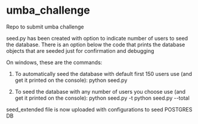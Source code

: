 # umba_challenge
Repo to submit umba challenge

<!-- STAGE 1 -->
seed.py has been created with option to indicate number of users to seed the database. There is an option below the code that prints the database objects that are seeded just for confirmation and debugging

On windows, these are the commands:
1. To automatically seed the database with default first 150 users use (and get it printed on the console):
    python seed.py

2. To seed the database with any number of users you choose use (and get it printed on the console):
    python seed.py -t <number>
    python seed.py --total <number>
    
<!-- STAGE 2 -->
seed_extended file is now uploaded with configurations to seed POSTGRES DB
  




